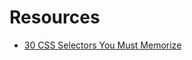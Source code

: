 # Resources
* [30 CSS Selectors You Must Memorize](https://code.tutsplus.com/tutorials/the-30-css-selectors-you-must-memorize--net-16048)
